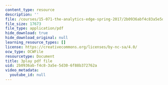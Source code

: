 ```yaml
---
content_type: resource
description: ''
file: /courses/15-071-the-analytics-edge-spring-2017/2b0936abf4c83a5e5d306f88b372762a_R8SQafbqR1w.pdf
file_size: 17673
file_type: application/pdf
hide_download: true
hide_download_original: null
learning_resource_types: []
license: https://creativecommons.org/licenses/by-nc-sa/4.0/
ocw_type: OCWFile
resourcetype: Document
title: 3play pdf file
uid: 2b0936ab-f4c8-3a5e-5d30-6f88b372762a
video_metadata:
  youtube_id: null
---
```

